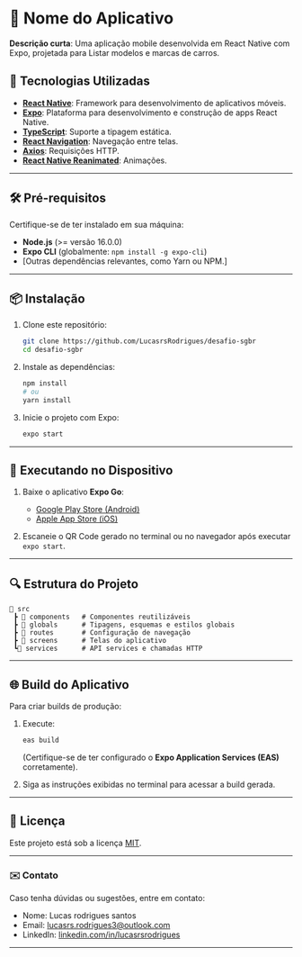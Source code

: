 # 📱 Nome do Aplicativo

**Descrição curta**: Uma aplicação mobile desenvolvida em React Native com Expo, projetada para Listar modelos e marcas de carros.

## 🚀 Tecnologias Utilizadas

- **[React Native](https://reactnative.dev/)**: Framework para desenvolvimento de aplicativos móveis.
- **[Expo](https://expo.dev/)**: Plataforma para desenvolvimento e construção de apps React Native.
- **[TypeScript](https://www.typescriptlang.org/)**: Suporte a tipagem estática.
- **[React Navigation](https://reactnavigation.org/)**: Navegação entre telas.
- **[Axios](https://axios-http.com/)**: Requisições HTTP.
- **[React Native Reanimated](https://docs.swmansion.com/react-native-reanimated/)**: Animações.

---

## 🛠️ Pré-requisitos

Certifique-se de ter instalado em sua máquina:
- **Node.js** (>= versão 16.0.0)
- **Expo CLI** (globalmente: `npm install -g expo-cli`)
- [Outras dependências relevantes, como Yarn ou NPM.]

---

## 📦 Instalação

1. Clone este repositório:
   ```bash
   git clone https://github.com/LucasrsRodrigues/desafio-sgbr
   cd desafio-sgbr

   ```

2. Instale as dependências:
   ```bash
   npm install
   # ou
   yarn install
   ```

3. Inicie o projeto com Expo:
   ```bash
   expo start
   ```

---

## 📱 Executando no Dispositivo

1. Baixe o aplicativo **Expo Go**:
   - [Google Play Store (Android)](https://play.google.com/store/apps/details?id=host.exp.exponent)
   - [Apple App Store (iOS)](https://apps.apple.com/app/expo-go/id982107779)

2. Escaneie o QR Code gerado no terminal ou no navegador após executar `expo start`.

---

## 🔍 Estrutura do Projeto

```plaintext
📂 src
 ┣ 📂 components   # Componentes reutilizáveis
 ┣ 📂 globals      # Tipagens, esquemas e estilos globais
 ┣ 📂 routes       # Configuração de navegação
 ┣ 📂 screens      # Telas do aplicativo
 ┗📂 services      # API services e chamadas HTTP
```
---

## 🌐 Build do Aplicativo

Para criar builds de produção:
1. Execute:
   ```bash
   eas build
   ```
   (Certifique-se de ter configurado o **Expo Application Services (EAS)** corretamente).

2. Siga as instruções exibidas no terminal para acessar a build gerada.

---

## 📝 Licença

Este projeto está sob a licença [MIT](LICENSE).

---

### ✉️ Contato

Caso tenha dúvidas ou sugestões, entre em contato:
- Nome: Lucas rodrigues santos
- Email: lucasrs.rodrigues3@outlook.com
- LinkedIn: [linkedin.com/in/lucasrsrodrigues](https://www.linkedin.com/in/lucasrsrodrigues/)

---